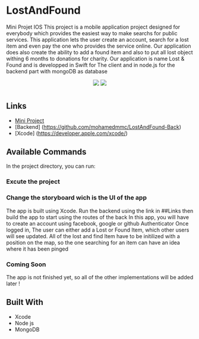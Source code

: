 # LostAndFound
Mini Projet IOS
This project is a mobile application project designed for everybody which provides the easiest way to make searchs for public services.
This application lets the user create an account, search for a lost item and even pay the one who provides the service online. Our application does also create the ability to add a found item and also to put all lost object withing 6 months to donations for charity.
Our application is name Lost & Found and is developped in Swift for The client and in node.js for the backend part with mongoDB as database  
<p align="center">
<img src="https://shiva-engine.com/wp-content/uploads/2017/10/xcode-logo-small.png">
<img src="https://upload.wikimedia.org/wikipedia/commons/thumb/f/fa/Apple_logo_black.svg/404px-Apple_logo_black.svg.png">
</p>

<h1 align="center"><project-name></h1>

<p align="center"><project-description></p>

## Links

- [Mini Project](https://github.com/mohamedmmc/LostAndFound)
- [Backend] (https://github.com/mohamedmmc/LostAndFound-Back)
- [Xcode] (https://developer.apple.com/xcode/)

## Available Commands

In the project directory, you can run:

### Excute the project
### Change the storyboard wich is the UI of the app

The app is built using Xcode. Run the backend using the link in ##Links then build the app to start using the routes of the back
In this app, you will have to create an account using facebook, google or github Authenticator
Once logged in, The user can either add a Lost or Found Item, which other users will see updated.
All of the lost and find Item have to be initilized with a position on the map, so the one searching for an item can have an idea where it has been pinged
  
### Coming Soon
The app is not finished yet, so all of the other implementations will be added later !


## Built With

- Xcode
- Node js 
- MongoDB
